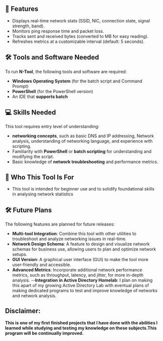 ## 🚀 Features
- Displays real-time network stats (SSID, NIC, connection state, signal strength, band).
- Monitors ping response time and packet loss.
- Tracks sent and received bytes (converted to MB for easy reading).
- Refreshes metrics at a customizable interval (default: 5 seconds).

## 🛠 Tools and Software Needed
To run **N-Tool**, the following tools and software are required:
- **Windows Operating System** (for the batch script and Command Prompt)
- **PowerShell** (for the PowerShell version)
- An IDE that **supports batch** 

## 💻 Skills Needed
This tool requires entry level of understanding:
- **networking concepts**, such as basic DNS and IP addressing, Network analysis, understanding of networking language, and experience with scripting.
- Familiarity with **PowerShell** or **batch scripting** for understanding and modifying the script.
- Basic knowledge of **network troubleshooting** and performance metrics.

## 🎯 Who This Tool Is For

- This tool is intended for beginner use and to solidify foundational skills in analysing network statistics

## 🛠️ Future Plans
The following features are planned for future releases:

- **Multi-tool Integration**: Combine this tool with other utilities to troubleshoot and analyze networking issues in real-time.
- **Network Design Schema**: A feature to design and visualize network schemas for business use, allowing users to plan and optimize network setups.
- **GUI Version**: A graphical user interface (GUI) to make the tool more user-friendly and accessible.
- **Advanced Metrics**: Incorporate additional network performance metrics, such as throughput, latency, and jitter, for more in-depth analysis.
--**Integration in Active Directory Homelab**: I plan on making this apart of my growing Active Directory Lab with eventual plans of making dedicated programs to test and improve knowledge of networks and network analysis.

## Disclaimer:
 **This is one of my first finished projects that I have done with the abilities I learned while studying and testing my knowledge on these subjects.This program will be continually improved.**
